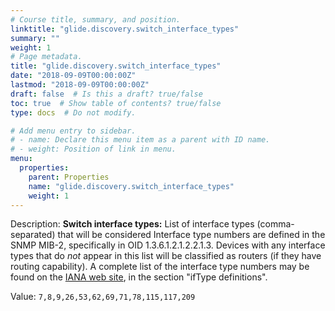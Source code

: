 ```yaml
---
# Course title, summary, and position.
linktitle: "glide.discovery.switch_interface_types"
summary: ""
weight: 1
# Page metadata.
title: "glide.discovery.switch_interface_types"
date: "2018-09-09T00:00:00Z"
lastmod: "2018-09-09T00:00:00Z"
draft: false  # Is this a draft? true/false
toc: true  # Show table of contents? true/false
type: docs  # Do not modify.

# Add menu entry to sidebar.
# - name: Declare this menu item as a parent with ID name.
# - weight: Position of link in menu.
menu:
  properties:
    parent: Properties
    name: "glide.discovery.switch_interface_types"
    weight: 1
---
```


Description: <b>Switch interface types:</b> List of interface types (comma-separated) that will be considered Interface type numbers are defined in the SNMP MIB-2, specifically in OID 1.3.6.1.2.1.2.2.1.3.  Devices with any interface types that do <i>not</i> appear in this list will be classified as routers (if they have routing capability).  A complete list of the interface type numbers may be found on the <a href="http://www.iana.org/assignments/smi-numbers" target="_blank">IANA web site</a>, in the section "ifType definitions".


Value: `7,8,9,26,53,62,69,71,78,115,117,209`